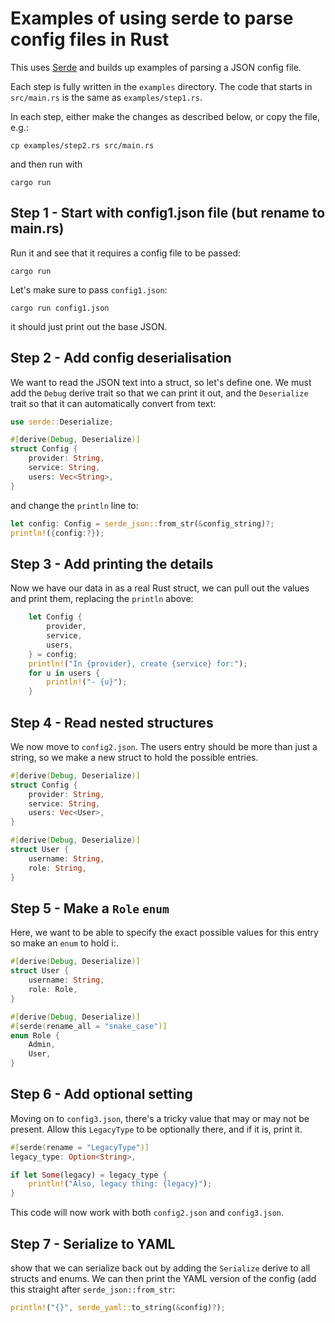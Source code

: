# Examples of using serde to parse config files in Rust

This uses [Serde](https://serde.rs) and builds up examples of parsing a JSON config file.

Each step is fully written in the `examples` directory.
The code that starts in `src/main.rs` is the same as `examples/step1.rs`.

In each step, either make the changes as described below, or copy the file, e.g.:

```shell
cp examples/step2.rs src/main.rs
```

and then run with

```shell
cargo run
```

## Step 1 - Start with config1.json file  (but rename to main.rs)

Run it and see that it requires a config file to be passed:

```shell
cargo run
```

Let's make sure to pass `config1.json`:

```shell
cargo run config1.json
```

it should just print out the base JSON.

## Step 2 - Add config deserialisation

We want to read the JSON text into a struct, so let's define one.
We must add the `Debug` derive trait so that we can print it out, and the `Deserialize` trait so that it can automatically convert from text:

```rust
use serde::Deserialize;

#[derive(Debug, Deserialize)]
struct Config {
    provider: String,
    service: String,
    users: Vec<String>,
}
```
and change the `println` line to:

```rust
let config: Config = serde_json::from_str(&config_string)?;
println!({config:?});
```

## Step 3 - Add printing the details

Now we have our data in as a real Rust struct, we can pull out the values and print them,
replacing the `println` above:

```rust
    let Config {
        provider,
        service,
        users,
    } = config;
    println!("In {provider}, create {service} for:");
    for u in users {
        println!("- {u}");
    }
```

## Step 4 - Read nested structures

We now move to `config2.json`.
The users entry should be more than just a string, so we make a new struct to hold the possible entries.

```rust
#[derive(Debug, Deserialize)]
struct Config {
    provider: String,
    service: String,
    users: Vec<User>,
}

#[derive(Debug, Deserialize)]
struct User {
    username: String,
    role: String,
}
```

## Step 5 - Make a `Role` `enum`

Here, we want to be able to specify the exact possible values for this entry so make an `enum` to hold i:.

```rust
#[derive(Debug, Deserialize)]
struct User {
    username: String,
    role: Role,
}

#[derive(Debug, Deserialize)]
#[serde(rename_all = "snake_case")]
enum Role {
    Admin,
    User,
}
```

## Step 6 - Add optional setting

Moving on to `config3.json`, there's a tricky value that may or may not be present.
Allow this `LegacyType` to be optionally there, and if it is, print it.

```rust
#[serde(rename = "LegacyType")]
legacy_type: Option<String>,
```

```rust
if let Some(legacy) = legacy_type {
    println!("Also, legacy thing: {legacy}");
}
```

This code will now work with both `config2.json` and `config3.json`.

## Step 7 - Serialize to YAML

show that we can serialize back out by adding the `Serialize` derive to all structs and enums.
We can then print the YAML version of the config (add this straight after `serde_json::from_str`:

```rust
println!("{}", serde_yaml::to_string(&config)?);
```
